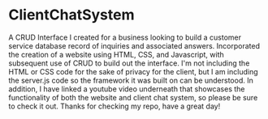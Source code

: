 # ClientChatSystem

A CRUD Interface I created for a business looking to build a customer service database record of inquiries and associated answers. Incorporated the creation of a website using HTML, CSS, and Javascript, with subsequent use of CRUD to build out the interface. I'm not including the HTML or CSS code for the sake of privacy for the client, but I am including the server.js code so the framework it was built on can be understood. In addition, I have linked a youtube video underneath that showcases the functionality of both the website and client chat system, so please be sure to check it out. Thanks for checking my repo, have a great day!



